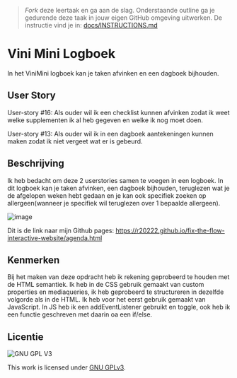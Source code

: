> _Fork_ deze leertaak en ga aan de slag. 
Onderstaande outline ga je gedurende deze taak in jouw eigen GitHub omgeving uitwerken. 
De instructie vind je in: [docs/INSTRUCTIONS.md](docs/INSTRUCTIONS.md)

# Vini Mini Logboek
<!-- Geef je project een titel en schrijf in één zin wat het is -->
In het ViniMini logboek kan je taken afvinken en een dagboek bijhouden.

## User Story
<!-- Schrijf de user story waar je aan hebt gewerkt  -->
User-story #16: Als ouder wil ik een checklist kunnen afvinken zodat ik weet welke supplementen ik al heb gegeven en welke ik nog moet doen.

User-story #13: Als ouder wil ik in een dagboek aantekeningen kunnen maken zodat ik niet vergeet wat er is gebeurd.

## Beschrijving
<!-- In de Beschrijving staat hoe je project er uit ziet, hoe het werkt en wat je er mee kan. -->
Ik heb bedacht om deze 2 userstories samen te voegen in een logboek. In dit logboek kan je taken afvinken, een dagboek bijhouden, teruglezen wat je de afgelopen weken hebt gedaan en je kan ook specifiek zoeken op allergeen(wanneer je specifiek wil teruglezen over 1 bepaalde allergeen).

<!-- Voeg een mooie poster visual toe 📸 -->

![image](https://user-images.githubusercontent.com/101579892/208936068-c43c1656-5b5f-44d7-af66-f10db2ee8860.png)

<!-- Voeg een link toe naar Github Pages 🌐-->

Dit is de link naar mijn Github pages: https://r20222.github.io/fix-the-flow-interactive-website/agenda.html

## Kenmerken
<!-- Bij Kenmerken staat welke technieken zijn gebruikt en hoe. Wat is de HTML structuur? Wat zijn de belangrijkste dingen in CSS? Wat is er met JS gedaan en hoe? -->

Bij het maken van deze opdracht heb ik rekening geprobeerd te houden met de HTML semantiek. Ik heb in de CSS gebruik gemaakt van custom properties en mediaqueries, ik heb geprobeerd te structureren in dezelfde volgorde als in de HTML. Ik heb voor het eerst gebruik gemaakt van JavaScript. In JS heb ik een addEventListener gebruikt en toggle, ook heb ik een functie geschreven met daarin oa een if/else.



## Licentie

![GNU GPL V3](https://www.gnu.org/graphics/gplv3-127x51.png)

This work is licensed under [GNU GPLv3](./LICENSE).
